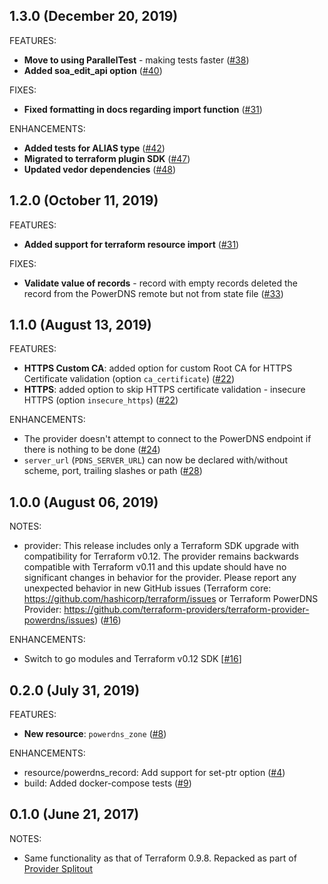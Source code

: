 ## 1.3.0 (December 20, 2019)

FEATURES:
  * **Move to using ParallelTest** - making tests faster ([#38](https://github.com/terraform-providers/terraform-provider-powerdns/issues/38))
  * **Added soa_edit_api option** ([#40](https://github.com/terraform-providers/terraform-provider-powerdns/issues/40))

FIXES:
  * **Fixed formatting in docs regarding import function** ([#31](https://github.com/terraform-providers/terraform-provider-powerdns/issues/31))

ENHANCEMENTS:
  * **Added tests for ALIAS type** ([#42](https://github.com/terraform-providers/terraform-provider-powerdns/issues/42))
  * **Migrated to terraform plugin SDK** ([#47](https://github.com/terraform-providers/terraform-provider-powerdns/issues/47))
  * **Updated vedor dependencies** ([#48](https://github.com/terraform-providers/terraform-provider-powerdns/issues/48))

## 1.2.0 (October 11, 2019)

FEATURES:
  * **Added support for terraform resource import** ([#31](https://github.com/terraform-providers/terraform-provider-powerdns/issues/31))

FIXES:
  * **Validate value of records** - record with empty records deleted the record from the PowerDNS remote but not from state file ([#33](https://github.com/terraform-providers/terraform-provider-powerdns/issues/33))

## 1.1.0 (August 13, 2019)

FEATURES: 
  * **HTTPS Custom CA**: added option for custom Root CA for HTTPS Certificate validation (option `ca_certificate`) ([#22](https://github.com/terraform-providers/terraform-provider-powerdns/issues/22))
  * **HTTPS**: added option to skip HTTPS certificate validation - insecure HTTPS (option `insecure_https`) ([#22](https://github.com/terraform-providers/terraform-provider-powerdns/issues/22))

ENHANCEMENTS:
  * The provider doesn't attempt to connect to the PowerDNS endpoint if there is nothing to be done ([#24](https://github.com/terraform-providers/terraform-provider-powerdns/issues/24))
  * `server_url` (`PDNS_SERVER_URL`) can now be declared with/without scheme, port, trailing slashes or path ([#28](https://github.com/terraform-providers/terraform-provider-powerdns/issues/28))

## 1.0.0 (August 06, 2019)

NOTES:
 * provider: This release includes only a Terraform SDK upgrade with compatibility for Terraform v0.12. The provider remains backwards compatible with Terraform v0.11 and this update should have no significant changes in behavior for the provider. Please report any unexpected behavior in new GitHub issues (Terraform core: https://github.com/hashicorp/terraform/issues or Terraform PowerDNS Provider: https://github.com/terraform-providers/terraform-provider-powerdns/issues) ([#16](https://github.com/terraform-providers/terraform-provider-powerdns/issues/16))

ENHANCEMENTS:
  * Switch to go modules and Terraform v0.12 SDK [[#16](https://github.com/terraform-providers/terraform-provider-powerdns/issues/16)] 
  
## 0.2.0 (July 31, 2019)

FEATURES:
  * **New resource**: `powerdns_zone` ([#8](https://github.com/terraform-providers/terraform-provider-powerdns/issues/8))

ENHANCEMENTS:
  * resource/powerdns_record: Add support for set-ptr option ([#4](https://github.com/terraform-providers/terraform-provider-powerdns/issues/4))
  * build: Added docker-compose tests ([#9](https://github.com/terraform-providers/terraform-provider-powerdns/issues/9))

## 0.1.0 (June 21, 2017)

NOTES:

* Same functionality as that of Terraform 0.9.8. Repacked as part of [Provider Splitout](https://www.hashicorp.com/blog/upcoming-provider-changes-in-terraform-0-10/)
